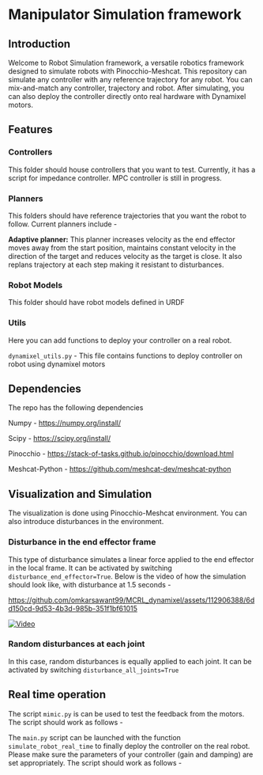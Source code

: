 # Manipulator Simulation framework
## Introduction
Welcome to Robot Simulation framework, a versatile robotics framework designed to simulate robots with Pinocchio-Meshcat. 
This repository can simulate any controller with any reference trajectory for any robot. You can mix-and-match any controller, trajectory and robot.
After simulating, you can also deploy the controller directly onto real hardware with Dynamixel motors.

## Features
### Controllers
This folder should house controllers that you want to test. Currently, it has a script for impedance controller.
MPC controller is still in progress.

### Planners
This folders should have reference trajectories that you want the robot to follow. Current planners include -

**Adaptive planner:** This planner increases velocity as the end effector moves away from the start position, maintains constant velocity in the direction of the target and 
reduces velocity as the target is close.
It also replans trajectory at each step making it resistant to disturbances.

### Robot Models

This folder should have robot models defined in URDF

### Utils
Here you can add functions to deploy your controller on a real robot.

`dynamixel_utils.py` - This file contains functions to deploy controller on robot using dynamixel motors

## Dependencies
The repo has the following dependencies

Numpy - https://numpy.org/install/

Scipy - https://scipy.org/install/

Pinocchio - https://stack-of-tasks.github.io/pinocchio/download.html

Meshcat-Python - https://github.com/meshcat-dev/meshcat-python

## Visualization and Simulation
The visualization is done using Pinocchio-Meshcat environment. You can also introduce disturbances in the environment. 

### Disturbance in the end effector frame
This type of disturbance simulates a linear force applied to the end effector in the local frame. It can be activated by switching `disturbance_end_effector=True`. Below is the video of how the simulation should look like, with disturbance at 1.5 seconds -

https://github.com/omkarsawant99/MCRL_dynamixel/assets/112906388/6dd150cd-9d53-4b3d-985b-351f1bf61015

[![Video](URL_of_Thumbnail_Image)](https://clipchamp.com/watch/XHLmpnnQldk/embed)


### Random disturbances at each joint
In this case, random disturbances is equally applied to each joint. It can be activated by switching `disturbance_all_joints=True`

## Real time operation
The script `mimic.py` is can be used to test the feedback from the motors. The script should work as follows -

The `main.py` script can be launched with the function `simulate_robot_real_time` to finally deploy the controller on the real robot. Please make sure the parameters of your controller (gain and damping) are set appropriately. The script should work as follows -
